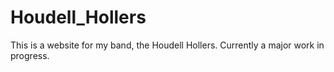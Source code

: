 # Houdell_Hollers
This is a website for my band, the Houdell Hollers. Currently a major work in progress. 
